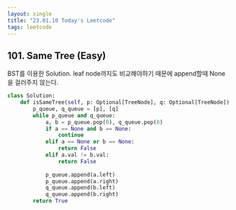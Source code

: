 ```yaml
---
layout: single
title: "23.01.10 Today's Leetcode"
tags: leetcode
---
```


## 101. Same Tree (Easy)

BST를 이용한 Solution. leaf node까지도 비교해야하기 때문에 append할때 None을 걸러주지 않는다.

```python
class Solution:
    def isSameTree(self, p: Optional[TreeNode], q: Optional[TreeNode]) -> bool:
        p_queue, q_queue = [p], [q]
        while p_queue and q_queue:
            a, b = p_queue.pop(0), q_queue.pop(0)
            if a == None and b == None:
                continue
            elif a == None or b == None:
                return False
            elif a.val != b.val:
                return False
            
            p_queue.append(a.left)
            p_queue.append(a.right)
            q_queue.append(b.left)
            q_queue.append(b.right)
        return True
```
